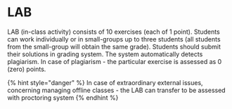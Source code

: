 # LAB

LAB \(in-class activity\) consists of 10 exercises \(each of 1 point\). Students can work individually or in small-groups up to three students \(all students from the small-group will obtain the same grade\). Students should submit their solutions in grading system. The system automatically detects plagiarism. In case of plagiarism - the particular exercise is assessed as 0 \(zero\) points.

{% hint style="danger" %}
In case of extraordinary external issues, concerning managing offline classes - the LAB can transfer to be assessed with proctoring system
{% endhint %}

